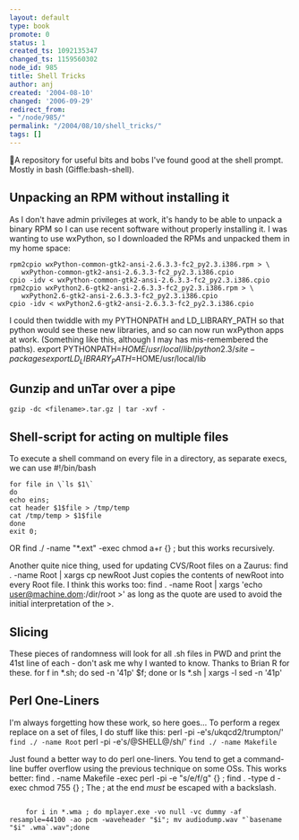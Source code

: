 ```yaml
---
layout: default
type: book
promote: 0
status: 1
created_ts: 1092135347
changed_ts: 1159560302
node_id: 985
title: Shell Tricks
author: anj
created: '2004-08-10'
changed: '2006-09-29'
redirect_from:
- "/node/985/"
permalink: "/2004/08/10/shell_tricks/"
tags: []
---
```

A repository for useful bits and bobs I've found good at the shell prompt.  Mostly in bash (Giffle:bash-shell).
<!--break-->
## Unpacking an RPM without installing it
As I don't have admin privileges at work, it's handy to be able to unpack a binary RPM so I can use recent software without properly installing it.  I was wanting to use wxPython, so I downloaded the RPMs and unpacked them in my home space:

    rpm2cpio wxPython-common-gtk2-ansi-2.6.3.3-fc2_py2.3.i386.rpm > \
       wxPython-common-gtk2-ansi-2.6.3.3-fc2_py2.3.i386.cpio
    cpio -idv < wxPython-common-gtk2-ansi-2.6.3.3-fc2_py2.3.i386.cpio 
    rpm2cpio wxPython2.6-gtk2-ansi-2.6.3.3-fc2_py2.3.i386.rpm > \
       wxPython2.6-gtk2-ansi-2.6.3.3-fc2_py2.3.i386.cpio
    cpio -idv < wxPython2.6-gtk2-ansi-2.6.3.3-fc2_py2.3.i386.cpio 

I could then twiddle with my PYTHONPATH and LD_LIBRARY_PATH so that python would see these new libraries, and so can now run wxPython apps at work. (Something like this, although I may has mis-remembered the paths).
    export PYTHONPATH=$HOME/usr/local/lib/python2.3/site-packages
    export LD_LIBRARY_PATH=$HOME/usr/local/lib


## Gunzip and unTar over a pipe
    gzip -dc <filename>.tar.gz | tar -xvf -

## Shell-script for acting on multiple files
To execute a shell command on every file in a directory, as separate execs, we can use
    #!/bin/bash
    
    for file in \`ls $1\`
    do
    echo eins;
    cat header $1$file > /tmp/temp
    cat /tmp/temp > $1$file
    done
    exit 0;
OR
    find ./ -name "*.ext" -exec chmod a+r {} \;
but this works recursively.

Another quite nice thing, used for updating CVS/Root files on a Zaurus:
    find . -name Root | xargs cp newRoot 
Just copies the contents of newRoot into every Root file.  I think this works too:
    find . -name Root | xargs 'echo user@machine.dom:/dir/root >'
as long as the quote are used to avoid the initial interpretation of the >.
## Slicing
These pieces of randomness will look for all .sh files in PWD and print the 41st line of each - don't ask me why I wanted to know.  Thanks to Brian R for these.
    for f in *.sh; do sed -n '41p' $f; done
or
    ls *.sh | xargs -l sed -n '41p'

## Perl One-Liners
I'm always forgetting how these work, so here goes... To perform a regex replace on a set of files, I do stuff like this:
    perl -pi -e's/ukqcd2/trumpton/' `find ./ -name Root`
    perl -pi -e's/\@SHELL\@/sh/' `find ./ -name Makefile`

Just found a better way to do perl one-liners. You tend to get a command-line buffer overflow using the previous technique on some OSs. This works better:
    find . -name Makefile -exec perl -pi -e "s/e/f/g" {} \;
    find . -type d -exec chmod 755 {} \;
The ; at the end *must* be escaped with a backslash.

<code>
    for i in *.wma ; do mplayer.exe -vo null -vc dummy -af resample=44100 -ao pcm -waveheader "$i"; mv audiodump.wav "`basename "$i" .wma`.wav";done
</code>
